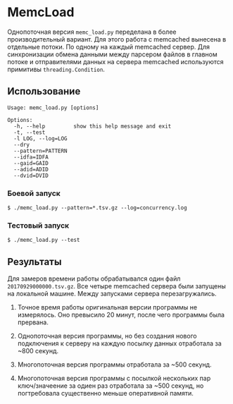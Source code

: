# MemcLoad

Однопоточная версия `memc_load.py` переделана в более производительный вариант.
Для этого работа с memcached вынесена в отдельные потоки. По одному на каждый
memcached сервер. Для синхронизации обмена данными между парсером файлов в
главном потоке и отправителями данных на сервера memcached используются
примитивы `threading.Condition`.

## Использование

```
Usage: memc_load.py [options]

Options:
  -h, --help         show this help message and exit
  -t, --test
  -l LOG, --log=LOG
  --dry
  --pattern=PATTERN
  --idfa=IDFA
  --gaid=GAID
  --adid=ADID
  --dvid=DVID
```

### Боевой запуск

```
$ ./memc_load.py --pattern=*.tsv.gz --log=concurrency.log
```

### Тестовый запуск

```
$ ./memc_load.py --test
```

## Результаты

Для замеров времени работы обрабатывался один файл `20170929000000.tsv.gz`. Все
четыре memcached сервера были запущены на локальной машине. Между запусками
сервера перезагружались.

1. Точное время работы оригинальная версии программы не измерялось. Оно
   превысило 20 минут, после чего программы была прервана.

2. Однопоточная версия программы, но без создания нового подключения к серверу
   на каждую посылку данных отработала за ~800 секунд.

3. Многопоточная версия программы отработала за ~500 секунд.

4. Многопоточная версия программы с посылкой нескольких пар ключ/значеение за
   одиен раз отработала за ~500 секунд, но погтребовала существенно меньше
   оперативной памяти.
